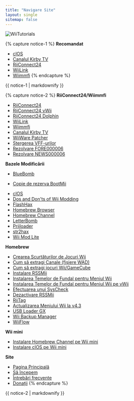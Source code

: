 ```yaml
---
title: "Navigare Site"
layout: single
sitemap: false
---
```


![WiiTutorials](/images/WiiTutorials.jpg)

{% capture notice-1 %}
**Recomandat**

+ [cIOS](cios)
+ [Canalul Kirby TV](kirby-tv)
+ [RiiConnect24](riiconnect24)
+ [WiiLink](wiilink)
+ [Wiimmfi](wiimmfi)
{% endcapture %}
<div class="notice--info">{{ notice-1 | markdownify }}</div>

{% capture notice-2 %}
**RiiConnect24/Wiimmfi**
+ [RiiConnect24](riiconnect24)
+ [RiiConnect24 vWii](riiconnect24-vwii)
+ [RiiConnect24 Dolphin](riiconnect24-dolphin)
+ [WiiLink](wiilink)
+ [Wiimmfi](wiimmfi)
+ [Canalul Kirby TV](kirby-tv)
+ [WiiWare Patcher](wiiwarepatcher)
+ [Ștergerea VFF-urilor](deleting-vffs)
+ [Rezolvare FORE000006](riiconnect24-batteryfix)
+ [Rezolvare NEWS000006](news000006)

**Bazele Modificării**
+ [BlueBomb](bluebomb)
* [Copie de rezerva BootMii](bootmii)
+ [cIOS](cios)
+ [Dos and Don'ts of Wii Modding](dosanddonts)
+ [FlashHax](flashhax)
+ [Homebrew Browser](hbb)
+ [Homebrew Channel](hbc)
+ [LetterBomb](letterbomb)
+ [Priiloader](priiloader)
+ [str2hax](str2hax)
+ [Wii Mod Lite](wiimodlite)

**Homebrew**
+ [Crearea Scurtăturilor de Jocuri Wii](wiigsc)
+ [Cum să extragi Canale (fișiere WAD)](dump-wads)
+ [Cum să extragi jocuri Wii/GameCube](dump-games)
+ [Instalare RSSMii](rssmii)
+ [Instalarea Temelor de Fundal pentru Meniul Wii](themes)
+ [Instalarea Temelor de Fundal pentru Meniul Wii pe vWii](themes-vwii)
+ [Efectuarea unui SysCheck](syscheck)
+ [Dezactivare RSSMii](rssmii-remove)
+ [RiiTag](riitag)
+ [Actualizarea Meniului Wii la v4.3](update)
+ [USB Loader GX](usbloadergx)
+ [Wii Backup Manager](wiibackupmanager)
+ [WiiFlow](wiiflow)

**Wii mini**
+ [Instalare Homebrew Channel pe Wii mini](hbc-mini)
+ [Instalare cIOS pe Wii mini](cios-mini)

**Site**
+ [Pagina Principală](/)
+ [Să începem](get-started)
+ [Întrebări frecvente](faq)
+ [Donații](donations)
{% endcapture %}
<div class="notice--primary">{{ notice-2 | markdownify }}</div>
